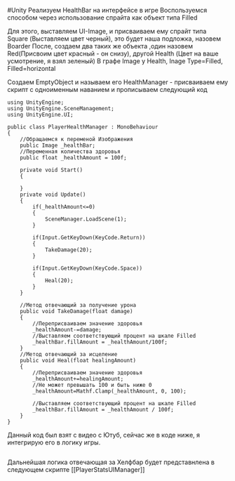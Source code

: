 #Unity 
Реализуем HealthBar на интерфейсе в игре 
Воспользуемся способом через использование спрайта как объект типа Filled

Для этого, выставляем UI-Image, и присваиваем ему спрайт типа Square (Выставляем цвет черный), это будет наша подложка, назовем Boarder
После, создаем два таких же объекта ,один назовем Red(Присвоим цвет красный - он снизу), другой Health (Цвет на ваше усмотрение, я взял зеленый)
В графе Image у Health, Inage Type=Filled, Filled=horizontal

Создаем EmptyObject и называем его HealthManager - присваиваем ему скрипт с одноименным наванием и прописываем следующий код 
```
using UnityEngine;
using UnityEngine.SceneManagement;
using UnityEngine.UI;

public class PlayerHealthManager : MonoBehaviour
{
    //Обращаемся к переменой Изображения
    public Image _healthBar;
    //Переменная количества здоровья
    public float _healthAmount = 100f;

    private void Start()
    {
        
    }
    private void Update()
    {
        if(_healthAmount<=0)
        {
            SceneManager.LoadScene(1);
        }

        if(Input.GetKeyDown(KeyCode.Return))
        {
            TakeDamage(20);
        }

        if(Input.GetKeyDown(KeyCode.Space))
        {
            Heal(20);
        }
    }

    //Метод отвечающий за получение урона
    public void TakeDamage(float damage)
    {
        //Переприсваиваем значение здоровья
        _healthAmount-=damage;
        //Выставляем соответствующий процент на шкале Filled
        _healthBar.fillAmount = _healthAmount/100f;
    }
    //Метод отвечающий за исцеление
    public void Heal(float healingAmount)
    {
        //Переприсваиваем значение здоровья
        _healthAmount+=healingAmount;
        //Не может превышать 100 и быть ниже 0
        _healthAmount=Mathf.Clamp(_healthAmount, 0, 100);

        //Выставляем соответствующий процент на шкале Filled
        _healthBar.fillAmount = _healthAmount / 100f;
    }
}
```
Данный код был взят с видео с Ютуб, сейчас же в коде ниже, я интегрирую его в логику игры. 

```

```

Дальнейшая логика отвечающая за Хелфбар будет представнлена в следующем скрипте 
[[PlayerStatsUIManager]]